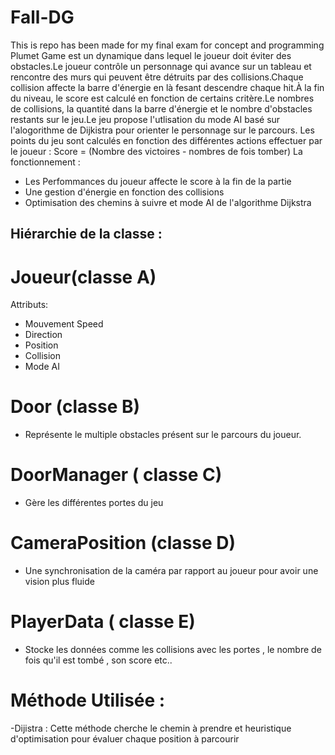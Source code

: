 # Fall-DG
This is repo has been made for my final exam for concept and programming
Plumet Game est un dynamique dans lequel le joueur doit éviter des obstacles.Le joueur contrôle un personnage qui avance sur un tableau et rencontre des murs qui peuvent être 
détruits par des collisions.Chaque collision affecte la barre d'énergie en là fesant descendre chaque hit.À la fin du niveau, le score est calculé en fonction de certains critère.Le nombres de collisions,
la quantité dans la barre d'énergie et le nombre d'obstacles restants sur le jeu.Le jeu propose l'utlisation du mode AI basé sur l'alogorithme de Dijkistra pour orienter le personnage sur le parcours.
Les points du jeu sont calculés en fonction des différentes actions effectuer par le joueur : Score = (Nombre des victoires - nombres de fois tomber)
 La fonctionnement :
- Les Perfommances du joueur affecte le score à la fin de la  partie
- Une gestion d'énergie en fonction des collisions 
- Optimisation des chemins à suivre et mode AI de l'algorithme Dijkstra
## Hiérarchie de la classe :
# Joueur(classe A)
Attributs:
- Mouvement Speed
- Direction
- Position
- Collision
- Mode AI
# Door (classe B)
- Représente le multiple obstacles présent sur le parcours du joueur.
# DoorManager ( classe C)
- Gère les différentes portes du jeu
# CameraPosition (classe D)
- Une synchronisation de la caméra par rapport au joueur pour avoir une vision plus fluide
# PlayerData ( classe E)
- Stocke les données comme les collisions avec les portes , le nombre de fois qu'il est tombé , son score etc..
# Méthode Utilisée : 
-Dijistra : Cette méthode cherche le chemin à prendre et heuristique d'optimisation pour évaluer chaque position à parcourir 
